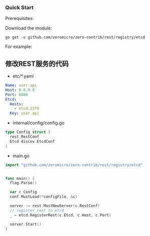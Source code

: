 ### Quick Start

Prerequisites:

Download the module:

```console
go get -u github.com/zeromicro/zero-contrib/rest/registry/etcd
```

For example:

## 修改REST服务的代码

- etc/*.yaml

```yaml
Name: user.api
Host: 0.0.0.0
Port: 8888
Etcd:
  Hosts:
    - etcd:2379
  Key: user.api

```

- internal/config/config.go

```go
type Config struct {
  rest.RestConf
  Etcd discov.EtcdConf
}
```

- main.go

```go
import "github.com/zeromicro/zero-contrib/rest/registry/etcd"


func main() {
  flag.Parse()

  var c Config
  conf.MustLoad(*configFile, &c)

  server := rest.MustNewServer(c.RestConf)
  // register rest to etcd
  _ = etcd.RegisterRest(c.Etcd, c.Host, c.Port)

  server.Start()
}
```